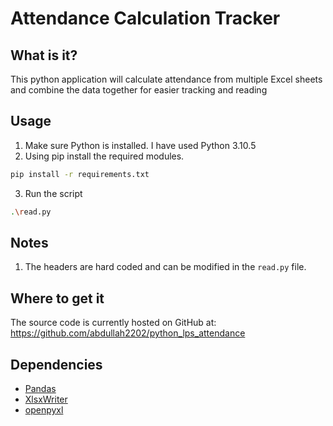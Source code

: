 
# Attendance Calculation Tracker

## What is it?

This python application will calculate attendance from multiple Excel sheets and combine the data together for easier tracking and reading


## Usage

1. Make sure Python is installed. I have used Python 3.10.5
2. Using pip install the required modules.
 ```sh
 pip install -r requirements.txt
 ```
3. Run the script

```sh
.\read.py

```

## Notes

1. The headers are hard coded and can be modified in the `read.py` file.

## Where to get it

The source code is currently hosted on GitHub at: 
https://github.com/abdullah2202/python_lps_attendance

## Dependencies
- [Pandas](https://pandas.pydata.org/)
- [XlsxWriter](https://pypi.org/project/XlsxWriter/)
- [openpyxl](https://openpyxl.readthedocs.io/)
